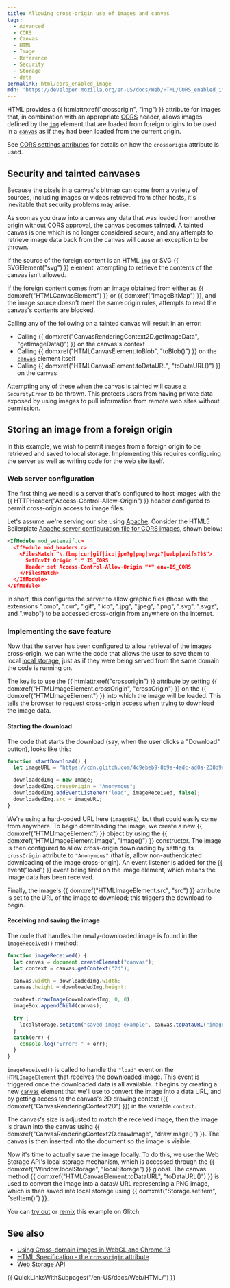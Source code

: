 ```yaml
---
title: Allowing cross-origin use of images and canvas
tags:
  - Advanced
  - CORS
  - Canvas
  - HTML
  - Image
  - Reference
  - Security
  - Storage
  - data
permalink: html/cors_enabled_image
mdn: 'https://developer.mozilla.org/en-US/docs/Web/HTML/CORS_enabled_image'
---
```

HTML provides a {{ htmlattrxref("crossorigin", "img")  }} attribute for images that, in combination with an appropriate [CORS](/glossary/cors/) header, allows images defined by the [`img`](/html/element/img/) element that are loaded from foreign origins to be used in a [`canvas`](/html/element/canvas/) as if they had been loaded from the current origin.

See [CORS settings attributes](/html/cors_settings_attributes) for details on how the `crossorigin` attribute is used.

## Security and tainted canvases

Because the pixels in a canvas's bitmap can come from a variety of sources, including images or videos retrieved from other hosts, it's inevitable that security problems may arise.

As soon as you draw into a canvas any data that was loaded from another origin without CORS approval, the canvas becomes **tainted**. A tainted canvas is one which is no longer considered secure, and any attempts to retrieve image data back from the canvas will cause an exception to be thrown.

If the source of the foreign content is an HTML [`img`](/html/element/img/) or SVG {{ SVGElement("svg") }} element, attempting to retrieve the contents of the canvas isn't allowed.

If the foreign content comes from an image obtained from either as {{ domxref("HTMLCanvasElement") }} or {{ domxref("ImageBitMap") }}, and the image source doesn't meet the same origin rules, attempts to read the canvas's contents are blocked.

Calling any of the following on a tainted canvas will result in an error:

-   Calling {{ domxref("CanvasRenderingContext2D.getImageData", "getImageData()") }} on the canvas's context
-   Calling {{ domxref("HTMLCanvasElement.toBlob", "toBlob()") }} on the [`canvas`](/html/element/canvas/) element itself
-   Calling {{ domxref("HTMLCanvasElement.toDataURL", "toDataURL()") }} on the canvas

Attempting any of these when the canvas is tainted will cause a `SecurityError` to be thrown. This protects users from having private data exposed by using images to pull information from remote web sites without permission.

## Storing an image from a foreign origin

In this example, we wish to permit images from a foreign origin to be retrieved and saved to local storage. Implementing this requires configuring the server as well as writing code for the web site itself.

### Web server configuration

The first thing we need is a server that's configured to host images with the {{ HTTPHeader("Access-Control-Allow-Origin") }} header configured to permit cross-origin access to image files.

Let's assume we're serving our site using [Apache](https://httpd.apache.org/). Consider the HTML5 Boilerplate [Apache server configuration file for CORS images](https://github.com/h5bp/server-configs-apache/blob/master/h5bp/cross-origin/images.conf), shown below:

```xml
<IfModule mod_setenvif.c>
  <IfModule mod_headers.c>
    <FilesMatch "\.(bmp|cur|gif|ico|jpe?g|png|svgz?|webp|avifs?)$">
      SetEnvIf Origin ":" IS_CORS
      Header set Access-Control-Allow-Origin "*" env=IS_CORS
    </FilesMatch>
  </IfModule>
</IfModule>
```

In short, this configures the server to allow graphic files (those with the extensions ".bmp", ".cur", ".gif", ".ico", ".jpg", ".jpeg", ".png", ".svg", ".svgz", and ".webp") to be accessed cross-origin from anywhere on the internet.

### Implementing the save feature

Now that the server has been configured to allow retrieval of the images cross-origin, we can write the code that allows the user to save them to local [local storage](/api/web_storage_api), just as if they were being served from the same domain the code is running on.

The key is to use the {{ htmlattrxref("crossorigin") }} attribute by setting {{ domxref("HTMLImageElement.crossOrigin", "crossOrigin") }} on the {{ domxref("HTMLImageElement") }} into which the image will be loaded. This tells the browser to request cross-origin access when trying to download the image data.

#### Starting the download

The code that starts the download (say, when the user clicks a "Download" button), looks like this:

```js
function startDownload() {
  let imageURL = "https://cdn.glitch.com/4c9ebeb9-8b9a-4adc-ad0a-238d9ae00bb5%2Fmdn_logo-only_color.svg?1535749917189";

  downloadedImg = new Image;
  downloadedImg.crossOrigin = "Anonymous";
  downloadedImg.addEventListener("load", imageReceived, false);
  downloadedImg.src = imageURL;
}
```

We're using a hard-coded URL here (`imageURL`), but that could easily come from anywhere. To begin downloading the image, we create a new {{ domxref("HTMLImageElement") }} object by using the {{ domxref("HTMLImageElement.Image", "Image()") }} constructor. The image is then configured to allow cross-origin downloading by setting its `crossOrigin` attribute to `"Anonymous"` (that is, allow non-authenticated downloading of the image cross-origin). An event listener is added for the {{ event("load") }} event being fired on the image element, which means the image data has been received.

Finally, the image's {{ domxref("HTMLImageElement.src", "src") }} attribute is set to the URL of the image to download; this triggers the download to begin.

#### Receiving and saving the image

The code that handles the newly-downloaded image is found in the `imageReceived()` method:

```js
function imageReceived() {
  let canvas = document.createElement("canvas");
  let context = canvas.getContext("2d");

  canvas.width = downloadedImg.width;
  canvas.height = downloadedImg.height;

  context.drawImage(downloadedImg, 0, 0);
  imageBox.appendChild(canvas);

  try {
    localStorage.setItem("saved-image-example", canvas.toDataURL("image/png"));
  }
  catch(err) {
    console.log("Error: " + err);
  }
}
```

`imageReceived()` is called to handle the `"load"` event on the `HTMLImageElement` that receives the downloaded image. This event is triggered once the downloaded data is all available. It begins by creating a new [`canvas`](/html/element/canvas/) element that we'll use to convert the image into a data URL, and by getting access to the canvas's 2D drawing context ({{ domxref("CanvasRenderingContext2D") }}) in the variable `context`.

The canvas's size is adjusted to match the received image, then the image is drawn into the canvas using {{ domxref("CanvasRenderingContext2D.drawImage", "drawImage()") }}. The canvas is then inserted into the document so the image is visible.

Now it's time to actually save the image locally. To do this, we use the Web Storage API's local storage mechanism, which is accessed through the {{ domxref("Window.localStorage", "localStorage") }} global. The canvas method {{ domxref("HTMLCanvasElement.toDataURL", "toDataURL()") }} is used to convert the image into a data:// URL representing a PNG image, which is then saved into local storage using {{ domxref("Storage.setItem", "setItem()") }}.

You can [try out](https://cors-image-example.glitch.me/) or [remix](https://glitch.com/edit/#!/remix/cors-image-example) this example on Glitch.

## See also

-   [Using Cross-domain images in WebGL and Chrome 13](http://blog.chromium.org/2011/07/using-cross-domain-images-in-webgl-and.html)
-   [HTML Specification - the `crossorigin` attribute](http://whatwg.org/html#attr-img-crossorigin)
-   [Web Storage API](/api/web_storage_api)

{{ QuickLinksWithSubpages("/en-US/docs/Web/HTML/") }}